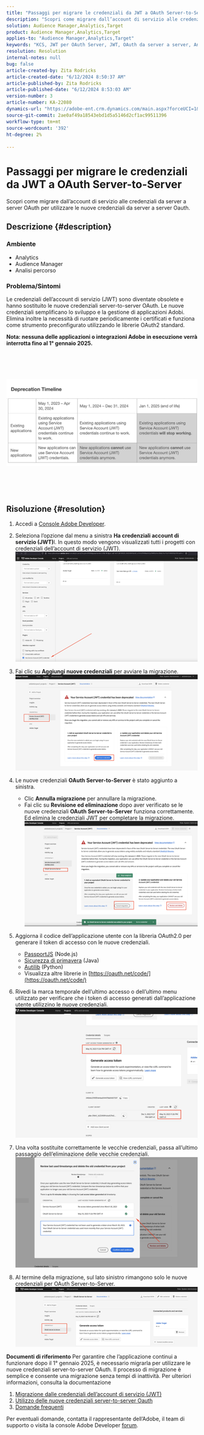 ```yaml
---
title: "Passaggi per migrare le credenziali da JWT a OAuth Server-to-Server"
description: "Scopri come migrare dall’account di servizio alle credenziali da server a server OAuth per utilizzare le nuove credenziali da server a server Oauth."
solution: Audience Manager,Analytics,Target
product: Audience Manager,Analytics,Target
applies-to: "Audience Manager,Analytics,Target"
keywords: "KCS, JWT per OAuth Server, JWT, OAuth da server a server, Analytics di Percorso, migrazione delle credenziali"
resolution: Resolution
internal-notes: null
bug: false
article-created-by: Zita Rodricks
article-created-date: "6/12/2024 8:50:37 AM"
article-published-by: Zita Rodricks
article-published-date: "6/12/2024 8:53:03 AM"
version-number: 3
article-number: KA-22080
dynamics-url: "https://adobe-ent.crm.dynamics.com/main.aspx?forceUCI=1&pagetype=entityrecord&etn=knowledgearticle&id=b44683d0-9828-ef11-840b-000d3a372703"
source-git-commit: 2ae0af49a18543ebd1d5a5146d2cf1ac99511396
workflow-type: tm+mt
source-wordcount: '392'
ht-degree: 2%

---
```


# Passaggi per migrare le credenziali da JWT a OAuth Server-to-Server


Scopri come migrare dall’account di servizio alle credenziali da server a server OAuth per utilizzare le nuove credenziali da server a server Oauth.

## Descrizione {#description}


### Ambiente

- Analytics
- Audience Manager
- Analisi percorso


### Problema/Sintomi

Le credenziali dell’account di servizio (JWT) sono diventate obsolete e hanno sostituito le nuove credenziali server-to-server OAuth. Le nuove credenziali semplificano lo sviluppo e la gestione di applicazioni Adobi. Elimina inoltre la necessità di ruotare periodicamente i certificati e funziona come strumento preconfigurato utilizzando le librerie OAuth2 standard. 

<b>Nota: nessuna delle applicazioni o integrazioni Adobe in esecuzione verrà interrotta fino al 1° gennaio 2025.</b>
<br><br> <br><br> <br><br><b>![](assets/___b54683d0-9828-ef11-840b-000d3a372703___.png)</b><br><br> <br><br> <br>

## Risoluzione {#resolution}


1. Accedi a [Console Adobe Developer](https://developer.adobe.com/console).
2. Seleziona l’opzione dal menu a sinistra <b>Ha credenziali account di servizio (JWT)</b>l. In questo modo vengono visualizzati tutti i progetti con credenziali dell’account di servizio (JWT).![](assets/bff4d24d-8b21-ee11-9cbe-6045bd006a22.png)
3. Fai clic su <b>Aggiungi nuove credenziali</b> per avviare la migrazione.![](assets/500ae166-8b21-ee11-9cbe-6045bd006a22.png)
4. Le nuove credenziali <b>OAuth Server-to-Server</b> è stato aggiunto a sinistra.
   - Clic <b>Annulla migrazione</b> per annullare la migrazione.
   - Fai clic su <b>Revisione ed eliminazione </b>dopo aver verificato se le nuove credenziali <b>OAuth Server-to-Server</b> funziona correttamente. Ed elimina le credenziali JWT per completare la migrazione.![](assets/bd94377a-8b21-ee11-9cbe-6045bd006a22.png)
5. Aggiorna il codice dell’applicazione utente con la libreria OAuth2.0 per generare il token di accesso con le nuove credenziali.

   - [PassportJS](https://github.com/jaredhanson/passport) (Node.js)
   - [Sicurezza di primavera](https://spring.io/projects/spring-security) (Java)
   - [Autilib](https://github.com/lepture/authlib) (Python)
   - Visualizza altre librerie in [https://oauth.net/code/](https://oauth.net/code/)
6. Rivedi la marca temporale dell’ultimo accesso o dell’ultimo menu utilizzato per verificare che i token di accesso generati dall’applicazione utente utilizzino le nuove credenziali.![](assets/2379358d-8b21-ee11-9cbe-6045bd006a22.png)
7. Una volta sostituite correttamente le vecchie credenziali, passa all’ultimo passaggio dell’eliminazione delle vecchie credenziali.![](assets/86be29a0-8b21-ee11-9cbe-6045bd006a22.png)
8. Al termine della migrazione, sul lato sinistro rimangono solo le nuove credenziali per OAuth Server-to-Server.![](assets/4bfaa6af-8b21-ee11-9cbe-6045bd006a22.png)


<b>Documenti di riferimento</b>
Per garantire che l’applicazione continui a funzionare dopo il 1° gennaio 2025, è necessario migrarla per utilizzare le nuove credenziali server-to-server OAuth.
Il processo di migrazione è semplice e consente una migrazione senza tempi di inattività. Per ulteriori informazioni, consulta la documentazione



1. [Migrazione dalle credenziali dell’account di servizio (JWT)](https://nam04.safelinks.protection.outlook.com/?url=https%3A%2F%2Fpostoffice.adobe.com%2Fpo-server%2Flink%2Fredirect%3Ftarget%3DeyJhbGciOiJIUzUxMiJ9.eyJ0ZW1wbGF0ZSI6ImJsZXRoZXJfbm90aWNlX29hdXRoX3NlcnZlcl90b19zZXJ2ZXIiLCJlbWFpbEFkZHJlc3MiOiJndXd1K3NvbmVAYWRvYmV0ZXN0LmNvbSIsInJlcXVlc3RJZCI6IjM0ZjIyNTMwLThjMzEtNDlkNC1iZjEyLThlZGIyY2E0ODdhOCIsImxpbmsiOiJodHRwczovL3d3dy5hZG9iZS5jb20vZ28vZGV2c19zMnNfbWlncmF0aW9uX2d1aWRlIiwibGFiZWwiOiI5IiwibG9jYWxlIjoiZW5fVVMifQ.Pr8LjAW5wq_tEqCQLs4Y2fwJSTW_Z2FH0CIVInolEKvySfPDiF7vl8Hg4S9ne_V6a74oLfCVzc99EE9K4XUoBQ&amp;amp;data=05%7C01%7Cguwu%40adobe.com%7C3b1b2261ea264d45d9df08db4ce8a7de%7Cfa7b1b5a7b34438794aed2c178decee1%7C0%7C0%7C638188334359675040%7CUnknown%7CTWFpbGZsb3d8eyJWIjoiMC4wLjAwMDAiLCJQIjoiV2luMzIiLCJBTiI6Ik1haWwiLCJXVCI6Mn0%3D%7C3000%7C%7C%7C&amp;amp;sdata=dd8x%2FoDHh0QUi3xboxa78uA54JXEaVq5qYkP8zkvymk%3D&amp;amp;reserved=0)
2. [Utilizzo delle nuove credenziali server-to-server Oauth](https://nam04.safelinks.protection.outlook.com/?url=https%3A%2F%2Fpostoffice.adobe.com%2Fpo-server%2Flink%2Fredirect%3Ftarget%3DeyJhbGciOiJIUzUxMiJ9.eyJ0ZW1wbGF0ZSI6ImJsZXRoZXJfbm90aWNlX29hdXRoX3NlcnZlcl90b19zZXJ2ZXIiLCJlbWFpbEFkZHJlc3MiOiJndXd1K3NvbmVAYWRvYmV0ZXN0LmNvbSIsInJlcXVlc3RJZCI6IjM0ZjIyNTMwLThjMzEtNDlkNC1iZjEyLThlZGIyY2E0ODdhOCIsImxpbmsiOiJodHRwczovL3d3dy5hZG9iZS5jb20vZ28vZGV2c19zMnNfY3JlZGVudGlhbF9vdmVydmlldyIsImxhYmVsIjoiMTAiLCJsb2NhbGUiOiJlbl9VUyJ9.c-c4--RAgDvS0l-WI5yIuYBIbzL7OeWXepCCfSzR1AkdVnrTZmWmm7jYmu11JqHZ_UBPANJqYEzEZrtydXY0YQ&amp;amp;data=05%7C01%7Cguwu%40adobe.com%7C3b1b2261ea264d45d9df08db4ce8a7de%7Cfa7b1b5a7b34438794aed2c178decee1%7C0%7C0%7C638188334359675040%7CUnknown%7CTWFpbGZsb3d8eyJWIjoiMC4wLjAwMDAiLCJQIjoiV2luMzIiLCJBTiI6Ik1haWwiLCJXVCI6Mn0%3D%7C3000%7C%7C%7C&amp;amp;sdata=YwiTIXMxPv9MhhEhVR3sv0g%2Bqi4NP8OERnJxE9C65I0%3D&amp;amp;reserved=0)
3. [Domande frequenti](https://nam04.safelinks.protection.outlook.com/?url=https%3A%2F%2Fpostoffice.adobe.com%2Fpo-server%2Flink%2Fredirect%3Ftarget%3DeyJhbGciOiJIUzUxMiJ9.eyJ0ZW1wbGF0ZSI6ImJsZXRoZXJfbm90aWNlX29hdXRoX3NlcnZlcl90b19zZXJ2ZXIiLCJlbWFpbEFkZHJlc3MiOiJndXd1K3NvbmVAYWRvYmV0ZXN0LmNvbSIsInJlcXVlc3RJZCI6IjM0ZjIyNTMwLThjMzEtNDlkNC1iZjEyLThlZGIyY2E0ODdhOCIsImxpbmsiOiJodHRwczovL3d3dy5hZG9iZS5jb20vZ28vZGV2c19zMnNfbWlncmF0aW9uX2d1aWRlX2ZhcSIsImxhYmVsIjoiMTEiLCJsb2NhbGUiOiJlbl9VUyJ9.8IlQUL_WbLKsMUDG4VHvqnwqI0l6TzEXSN0I_R_dXCswvDQpusEgm5LstaLYWzPy0crhk_ShRbmjZvMVS5t1Mg&amp;amp;data=05%7C01%7Cguwu%40adobe.com%7C3b1b2261ea264d45d9df08db4ce8a7de%7Cfa7b1b5a7b34438794aed2c178decee1%7C0%7C0%7C638188334359675040%7CUnknown%7CTWFpbGZsb3d8eyJWIjoiMC4wLjAwMDAiLCJQIjoiV2luMzIiLCJBTiI6Ik1haWwiLCJXVCI6Mn0%3D%7C3000%7C%7C%7C&amp;amp;sdata=n4WBY0gemPujdOZRaTMICsePuQJsuh9STbkgEsvyai8%3D&amp;amp;reserved=0)


Per eventuali domande, contatta il rappresentante dell’Adobe, il team di supporto o visita la console Adobe Developer [forum](https://nam04.safelinks.protection.outlook.com/?url=https%3A%2F%2Fpostoffice.adobe.com%2Fpo-server%2Flink%2Fredirect%3Ftarget%3DeyJhbGciOiJIUzUxMiJ9.eyJ0ZW1wbGF0ZSI6ImJsZXRoZXJfbm90aWNlX29hdXRoX3NlcnZlcl90b19zZXJ2ZXIiLCJlbWFpbEFkZHJlc3MiOiJndXd1K3NvbmVAYWRvYmV0ZXN0LmNvbSIsInJlcXVlc3RJZCI6IjM0ZjIyNTMwLThjMzEtNDlkNC1iZjEyLThlZGIyY2E0ODdhOCIsImxpbmsiOiJodHRwczovL2V4cGVyaWVuY2VsZWFndWVjb21tdW5pdGllcy5hZG9iZS5jb20vdDUvYWRvYmUtZGV2ZWxvcGVyLWNvbnNvbGUvY3QtcC9hZG9iZS1pby1jb25zb2xlIiwibGFiZWwiOiIxMiIsImxvY2FsZSI6ImVuX1VTIn0.P8FY77-eRzVSjnf09no_Hn5owFmpREoMVLK5OSTU6WWBApUGuQH0fokMAu1R0L-uTQlCovlnIGYD7NRoqMFD8g&amp;amp;data=05%7C01%7Cguwu%40adobe.com%7C3b1b2261ea264d45d9df08db4ce8a7de%7Cfa7b1b5a7b34438794aed2c178decee1%7C0%7C0%7C638188334359675040%7CUnknown%7CTWFpbGZsb3d8eyJWIjoiMC4wLjAwMDAiLCJQIjoiV2luMzIiLCJBTiI6Ik1haWwiLCJXVCI6Mn0%3D%7C3000%7C%7C%7C&amp;amp;sdata=%2FhbICP9PCZsfsNDrBYaGlEb%2FREbBJMjNZeWPzoOPJsk%3D&amp;amp;reserved=0).
